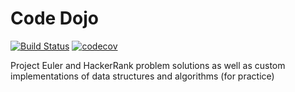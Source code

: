 # Code Dojo

[![Build Status](https://travis-ci.org/ddubson/code-practice.svg?branch=master)](https://travis-ci.org/ddubson/code-practice)
[![codecov](https://codecov.io/gh/ddubson/code-dojo/branch/master/graph/badge.svg)](https://codecov.io/gh/ddubson/code-dojo)

Project Euler and HackerRank problem solutions as well as custom implementations of data structures and algorithms (for practice)
